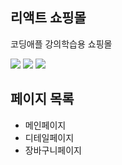 ## 리액트 쇼핑몰
코딩애플 강의학습용 쇼핑몰


<img src="https://img.shields.io/badge/React-00ADD8?style=flat-square&logo=React&logoColor=white"/> <img src="https://img.shields.io/badge/Redux-764ABC?style=flat-square&logo=Redux&logoColor=white"/> <img src="https://img.shields.io/badge/styled components-DB7093?style=flat-square&logo=styled-components&logoColor=white"/>

## 페이지 목록
- 메인페이지
- 디테일페이지
- 장바구니페이지
